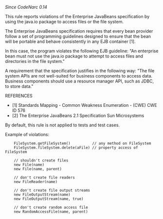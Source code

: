 
*Since CodeNarc 0.14*

This rule reports violations of the Enterprise JavaBeans specification by using the java.io package to access files or the file system.

The Enterprise JavaBeans specification requires that every bean provider follow a set of programming guidelines designed to ensure that
the bean will be portable and behave consistently in any EJB container [1].

In this case, the program violates the following EJB guideline: "An enterprise bean must not use the java.io package to attempt to access files and directories in the file system."

A requirement that the specification justifies in the following way: "The file system APIs are not well-suited for business components to access data. Business components should use a resource manager API, such as JDBC, to store data."

REFERENCES
  - [1] Standards Mapping - Common Weakness Enumeration - (CWE) CWE ID 576
  - [2] The Enterprise JavaBeans 2.1 Specification Sun Microsystems

By default, this rule is not applied to tests and test cases.

Example of violations:

```
    FileSystem.getFileSystem()          // any method on FileSystem
    FileSystem.fileSystem.delete(aFile) // property access of FileSystem

    // shouldn't create files
    new File(name)
    new File(name, parent)

    // don't create file readers
    new FileReader(name)

    // don't create file output streams
    new FileOutputStream(name)
    new FileOutputStream(name, true)

    // don't create random access file
    new RandomAccessFile(name, parent)
```

